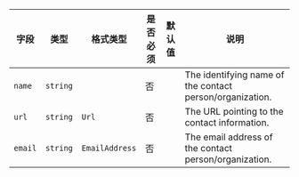 | 字段 | 类型 | 格式类型 | 是否必须 | 默认值 | 说明 |
|---|---|---|---|---|---|
| `name` | `string` |  | 否 |  | The identifying name of the contact person/organization. |
| `url` | `string` | `Url` | 否 |  | The URL pointing to the contact information. |
| `email` | `string` | `EmailAddress` | 否 |  | The email address of the contact person/organization. |
